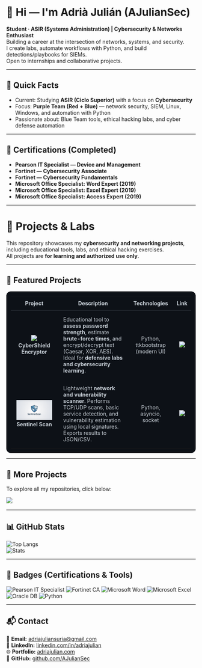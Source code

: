 # 👋 Hi — I'm Adrià Julián (AJulianSec)

**Student · ASIR (Systems Administration) | Cybersecurity & Networks Enthusiast**  
Building a career at the intersection of networks, systems, and security.  
I create labs, automate workflows with Python, and build detections/playbooks for SIEMs.  
Open to internships and collaborative projects.

---

## 🎯 Quick Facts
- Current: Studying **ASIR (Ciclo Superior)** with a focus on **Cybersecurity**  
- Focus: **Purple Team (Red + Blue)** — network security, SIEM, Linux, Windows, and automation with Python  
- Passionate about: Blue Team tools, ethical hacking labs, and cyber defense automation  

---

## 🏅 Certifications (Completed)
- **Pearson IT Specialist — Device and Management**  
- **Fortinet — Cybersecurity Associate**  
- **Fortinet — Cybersecurity Fundamentals**  
- **Microsoft Office Specialist: Word Expert (2019)**  
- **Microsoft Office Specialist: Excel Expert (2019)**  
- **Microsoft Office Specialist: Access Expert (2019)**

---

# 🧪 Projects & Labs

This repository showcases my **cybersecurity and networking projects**, including educational tools, labs, and ethical hacking exercises.  
All projects are **for learning and authorized use only**.

---

## 🔹 Featured Projects

<table style="background-color:#0d1117; color:#c9d1d9; border-radius:12px; padding:12px; width:100%; border-collapse:collapse;">
  <tr>
    <th style="padding:10px; border-bottom:1px solid #30363d;">Project</th>
    <th style="padding:10px; border-bottom:1px solid #30363d;">Description</th>
    <th style="padding:10px; border-bottom:1px solid #30363d;">Technologies</th>
    <th style="padding:10px; border-bottom:1px solid #30363d;">Link</th>
  </tr>

  <tr>
    <td align="center" style="padding:15px; background-color:#0d1117;">
      <img src="https://raw.githubusercontent.com/AJulianSec/CyberShield-BlueTeam-Tool/main/cybershieldencryptor_BANNER.jpg" width="300"><br>
      <b>CyberShield Encryptor</b>
    </td>
    <td style="padding:15px; background-color:#0d1117;">
      Educational tool to <b>assess password strength</b>, estimate <b>brute-force times</b>, and encrypt/decrypt text (Caesar, XOR, AES).  
      Ideal for <b>defensive labs and cybersecurity learning</b>.
    </td>
    <td align="center" style="padding:15px; background-color:#0d1117;">Python, ttkbootstrap (modern UI)</td>
    <td align="center" style="padding:15px; background-color:#0d1117;">
      <a href="https://github.com/AJulianSec/CyberShield-BlueTeam-Tool">
        <img src="https://img.shields.io/badge/View%20on-GitHub-181717?style=for-the-badge&logo=github" height="60">
      </a>
    </td>
  </tr>

  <tr>
    <td align="center" style="padding:15px; background-color:#0d1117;">
      <img src="https://raw.githubusercontent.com/AJulianSec/SentinelScan/main/logo_sentinel_scan.jpg" width="300"><br>
      <b>Sentinel Scan</b>
    </td>
    <td style="padding:15px; background-color:#0d1117;">
      Lightweight <b>network and vulnerability scanner</b>.  
      Performs TCP/UDP scans, basic service detection, and vulnerability estimation using local signatures.  
      Exports results to JSON/CSV.
    </td>
    <td align="center" style="padding:15px; background-color:#0d1117;">Python, asyncio, socket</td>
    <td align="center" style="padding:15px; background-color:#0d1117;">
      <a href="https://github.com/AJulianSec/SentinelScan">
        <img src="https://img.shields.io/badge/View%20on-GitHub-181717?style=for-the-badge&logo=github" height="60">
      </a>
    </td>
  </tr>
</table>

---

## 🔗 More Projects

To explore all my repositories, click below:

<a href="https://github.com/AJulianSec?tab=repositories">
  <img src="https://img.shields.io/badge/View%20All%20Repositories-181717?style=for-the-badge&logo=github" height="60">
</a>

---

## 📊 GitHub Stats

![Top Langs](https://github-readme-stats.vercel.app/api/top-langs/?username=AJulianSec&layout=compact&theme=dark)  
![Stats](https://github-readme-stats.vercel.app/api?username=AJulianSec&show_icons=true&count_private=true&theme=dark)

---

## 🧩 Badges (Certifications & Tools)

![Pearson IT Specialist](https://img.shields.io/badge/Pearson-IT%20Specialist-blue?style=flat&logo=pearson)
![Fortinet CA](https://img.shields.io/badge/Fortinet-Cybersec%20Associate-red?style=flat&logo=fortinet)
![Microsoft Word](https://img.shields.io/badge/Microsoft-Word%20Expert-blue?style=flat&logo=microsoft-word)
![Microsoft Excel](https://img.shields.io/badge/Microsoft-Excel%20Expert-green?style=flat&logo=microsoft-excel)
![Oracle DB](https://img.shields.io/badge/Oracle-Database%20Associate-red?style=flat&logo=oracle)
![Python](https://img.shields.io/badge/Python-Scripting%20(Learn)-blue?style=flat&logo=python)

---

## 📬 Contact

📧 **Email:** [adriajuliansuria@gmail.com](mailto:adriajuliansuria@gmail.com)  
💼 **LinkedIn:** [linkedin.com/in/adriajulian](https://www.linkedin.com/in/adriajulian/)  
🌐 **Portfolio:** [adriajulian.com](https://www.adriajulian.com/)  
🐙 **GitHub:** [github.com/AJulianSec](https://github.com/AJulianSec)







